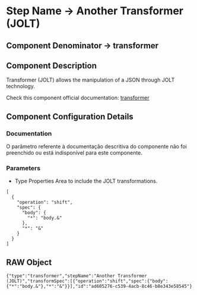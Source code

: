 # Step Name -> Another Transformer (JOLT)
## Component Denominator -> transformer

## Component Description

Transformer (JOLT) allows the manipulation of a JSON through JOLT technology.

Check this component official documentation: [transformer](https://docs.digibee.com/documentation/components/tools/transformer-jolt "Digibee transformer documentation")

## Component Configuration Details
### Documentation

O parâmetro referente à documentação descritiva do componente não foi preenchido ou está indisponível para este componente.

### Parameters

* Type Properties
Area to include the JOLT transformations.

```
[
  {
    "operation": "shift",
    "spec": {
      "body": {
        "*": "body.&"
      },
      "*": "&"
    }
  }
]
```

## RAW Object

```
{"type":"transformer","stepName":"Another Transformer (JOLT)","transformSpec":[{"operation":"shift","spec":{"body":{"*":"body.&"},"*":"&"}}],"id":"ad605276-c539-4acb-8c46-b8e343e58545"}
```